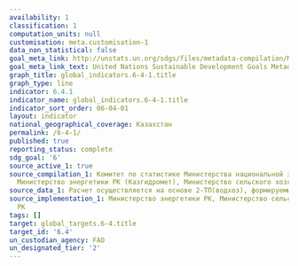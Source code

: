 ```yaml
---
availability: 1
classification: 1
computation_units: null
customisation: meta.customisation-1
data_non_statistical: false
goal_meta_link: http://unstats.un.org/sdgs/files/metadata-compilation/Metadata-Goal-6.pdf
goal_meta_link_text: United Nations Sustainable Development Goals Metadata (pdf 428kB)
graph_title: global_indicators.6-4-1.title
graph_type: line
indicator: 6.4.1
indicator_name: global_indicators.6-4-1.title
indicator_sort_order: 06-04-01
layout: indicator
national_geographical_coverage: Казахстан
permalink: /6-4-1/
published: true
reporting_status: complete
sdg_goal: '6'
source_active_1: true
source_compilation_1: Комитет по статистике Министерства национальной экономики РК,
  Министерство энергетики РК (Казгидромет), Министерство сельского хозяйства РК (КВР)
source_data_1: Расчет осуществляется на основе 2-ТП(водхоз), формируемый КВР МСХ РК
source_implementation_1: Министерство энергетики РК, Министерство сельского хозяйства
  РК
tags: []
target: global_targets.6-4.title
target_id: '6.4'
un_custodian_agency: FAO
un_designated_tier: '2'
---
```

